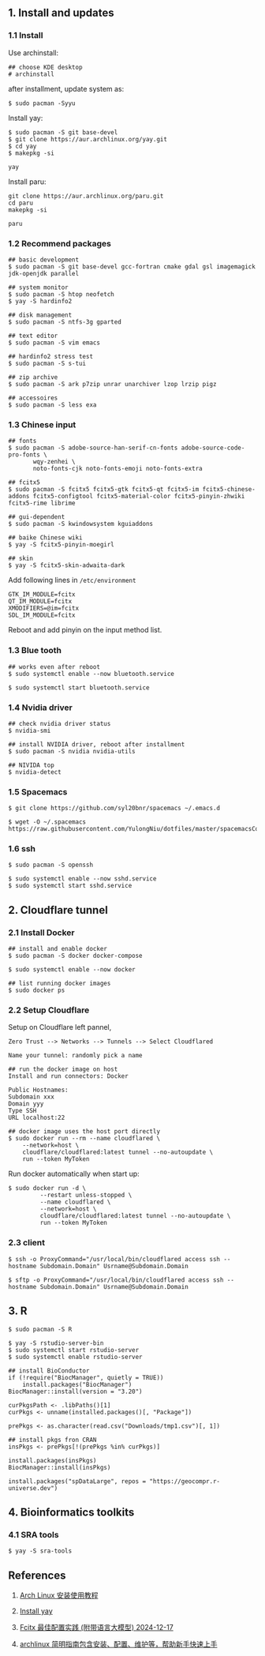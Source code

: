 ## 1. Install and updates

### 1.1 Install

Use archinstall:

```
## choose KDE desktop
# archinstall
```

after installment, update system as:

```
$ sudo pacman -Syyu
```

Install yay:

```
$ sudo pacman -S git base-devel
$ git clone https://aur.archlinux.org/yay.git
$ cd yay
$ makepkg -si
```

```
yay
```

Install paru:

```
git clone https://aur.archlinux.org/paru.git
cd paru
makepkg -si
```

```
paru
```

### 1.2 Recommend packages

```
## basic development
$ sudo pacman -S git base-devel gcc-fortran cmake gdal gsl imagemagick jdk-openjdk parallel

## system monitor
$ sudo pacman -S htop neofetch
$ yay -S hardinfo2

## disk management
$ sudo pacman -S ntfs-3g gparted

## text editor
$ sudo pacman -S vim emacs

## hardinfo2 stress test
$ sudo pacman -S s-tui

## zip archive
$ sudo pacman -S ark p7zip unrar unarchiver lzop lrzip pigz

## accessoires
$ sudo pacman -S less exa
```


### 1.3 Chinese input

```
## fonts
$ sudo pacman -S adobe-source-han-serif-cn-fonts adobe-source-code-pro-fonts \
       wqy-zenhei \
       noto-fonts-cjk noto-fonts-emoji noto-fonts-extra

## fcitx5
$ sudo pacman -S fcitx5 fcitx5-gtk fcitx5-qt fcitx5-im fcitx5-chinese-addons fcitx5-configtool fcitx5-material-color fcitx5-pinyin-zhwiki fcitx5-rime librime

## gui-dependent
$ sudo pacman -S kwindowsystem kguiaddons

## baike Chinese wiki
$ yay -S fcitx5-pinyin-moegirl

## skin
$ yay -S fcitx5-skin-adwaita-dark
```

Add following lines in `/etc/environment`

```
GTK_IM_MODULE=fcitx
QT_IM_MODULE=fcitx
XMODIFIERS=@im=fcitx
SDL_IM_MODULE=fcitx
```

Reboot and add pinyin on the input method list.

### 1.3 Blue tooth

```
## works even after reboot
$ sudo systemctl enable --now bluetooth.service

$ sudo systemctl start bluetooth.service
```

### 1.4 Nvidia driver

```
## check nvidia driver status
$ nvidia-smi
```

```
## install NVIDIA driver, reboot after installment
$ sudo pacman -S nvidia nvidia-utils
```

```
## NIVIDA top
$ nvidia-detect
```

### 1.5 Spacemacs

```
$ git clone https://github.com/syl20bnr/spacemacs ~/.emacs.d

$ wget -O ~/.spacemacs https://raw.githubusercontent.com/YulongNiu/dotfiles/master/spacemacsConfig
```

### 1.6 ssh

```
$ sudo pacman -S openssh

$ sudo systemctl enable --now sshd.service
$ sudo systemctl start sshd.service
```

## 2. Cloudflare tunnel

### 2.1 Install Docker
```
## install and enable docker
$ sudo pacman -S docker docker-compose

$ sudo systemctl enable --now docker

## list running docker images
$ sudo docker ps
```

### 2.2 Setup Cloudflare
Setup on Cloudflare left pannel,

```
Zero Trust --> Networks --> Tunnels --> Select Cloudflared

Name your tunnel: randomly pick a name

## run the docker image on host
Install and run connectors: Docker

Public Hostnames:
Subdomain xxx
Domain yyy
Type SSH
URL localhost:22
```

```
## docker image uses the host port directly
$ sudo docker run --rm --name cloudflared \
    --network=host \
    cloudflare/cloudflared:latest tunnel --no-autoupdate \
    run --token MyToken
```

Run docker automatically when start up:

```
$ sudo docker run -d \
         --restart unless-stopped \
         --name cloudflared \
         --network=host \
         cloudflare/cloudflared:latest tunnel --no-autoupdate \
         run --token MyToken
```

### 2.3 client

```
$ ssh -o ProxyCommand="/usr/local/bin/cloudflared access ssh --hostname Subdomain.Domain" Usrname@Subdomain.Domain

$ sftp -o ProxyCommand="/usr/local/bin/cloudflared access ssh --hostname Subdomain.Domain" Usrname@Subdomain.Domain
```


## 3. R

```
$ sudo pacman -S R

$ yay -S rstudio-server-bin
$ sudo systemctl start rstudio-server
$ sudo systemctl enable rstudio-server
```

```
## install BioConductor
if (!require("BiocManager", quietly = TRUE))
    install.packages("BiocManager")
BiocManager::install(version = "3.20")

curPkgsPath <- .libPaths()[1]
curPkgs <- unname(installed.packages()[, "Package"])

prePkgs <- as.character(read.csv("Downloads/tmp1.csv")[, 1])

## install pkgs fron CRAN
insPkgs <- prePkgs[!(prePkgs %in% curPkgs)]

install.packages(insPkgs)
BiocManager::install(insPkgs)

install.packages("spDataLarge", repos = "https://geocompr.r-universe.dev")
```

## 4. Bioinformatics toolkits

### 4.1 SRA tools

```
$ yay -S sra-tools
```


## References

1. [Arch Linux 安装使用教程](https://archlinuxstudio.github.io/ArchLinuxTutoria)

2. [Install yay](https://github.com/Jguer/yay)

3. [Fcitx 最佳配置实践 (附带语言大模型) 2024-12-17](https://manateelazycat.github.io/2024/12/17/fcitx-best-config/)

4. [archlinux 简明指南包含安装、配置、维护等，帮助新手快速上手](https://arch.icekylin.online/)

